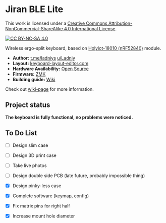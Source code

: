 # Jiran BLE Lite

This work is licensed under a
[Creative Commons Attribution-NonCommercial-ShareAlike 4.0 International License][cc-by-nc-sa].

[![CC BY-NC-SA 4.0][cc-by-nc-sa-image]][cc-by-nc-sa]

[cc-by-nc-sa]: http://creativecommons.org/licenses/by-nc-sa/4.0/
[cc-by-nc-sa-image]: https://licensebuttons.net/l/by-nc-sa/4.0/88x31.png
[cc-by-nc-sa-shield]: https://img.shields.io/badge/License-CC%20BY--NC--SA%204.0-lightgrey.svg

Wireless ergo-split keyboard, based on [Holyiot-18010 (nRF52840)](http://www.holyiot.com/tp/2019042516322180424.pdf) module.

* __Author:__ [t.me/ladniys](https://t.me/ladniys) [u/Ladniy](https://reddit.com/u/Ladniy)
* __Layout:__ [keyboard-layout-editor.com](http://www.keyboard-layout-editor.com/#/gists/0e1e37be1416db32917622ca0f6ad490)
* __Hardware Availability:__ [Open Source](https://github.com/Ladniy/jiran-ble-lite/releases/tag/v1.1.1)
* __Firmware:__ [ZMK](https://github.com/Ladniy/jiran-ble-lite/wiki/Firmware)
* __Building guide:__ [Wiki](https://github.com/Ladniy/jiran-ble-lite/wiki/Build-Guide)

Check out [wiki-page](https://github.com/Ladniy/jiran-ble-lite/wiki) for more information.

## Project status

**The keyboard is fully functional, no problems were noticed.**

## To Do List

- [ ] Design slim case

- [ ] Design 3D print case

- [ ] Take live photos

- [ ] Design double side PCB (late future, probably impossible thing)

- [x] Design pinky-less case

- [x] Complete software (keymap, config)

- [x] Fix matrix pins for right half

- [x] Increase mount hole diameter
